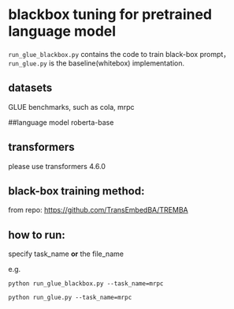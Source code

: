 # blackbox tuning for pretrained language model
`run_glue_blackbox.py` contains the code to train  black-box prompt， `run_glue.py` is the baseline(whitebox) implementation.

## datasets 
GLUE benchmarks, such as cola, mrpc

##language model
roberta-base

## transformers
please use transformers 4.6.0

## black-box training method:
from repo: https://github.com/TransEmbedBA/TREMBA 


## how to run:
specify task_name **or** the file_name

e.g. 

`python run_glue_blackbox.py --task_name=mrpc`

`python run_glue.py --task_name=mrpc`
